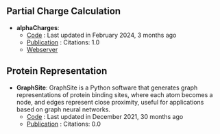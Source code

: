 
## **Partial Charge Calculation**
- **alphaCharges**: 
	- [Code](https://github.com/sb-ncbr/AlphaCharges) : Last updated in February 2024, 3 months ago
	- [Publication](https://doi.org/10.1093/nar/gkad349) : Citations: 1.0
	- [Webserver](https://alphacharges.ncbr.muni.cz/)

## **Protein Representation**
- **GraphSite**: GraphSite is a Python software that generates graph representations of protein binding sites, where each atom becomes a node, and edges represent close proximity, useful for applications based on graph neural networks.
	- [Code](https://github.com/shiwentao00/Graphsite) : Last updated in December 2021, 30 months ago
	- [Publication](https://doi.org/10.1101/2021.12.06.471420v1) : Citations: 0.0
